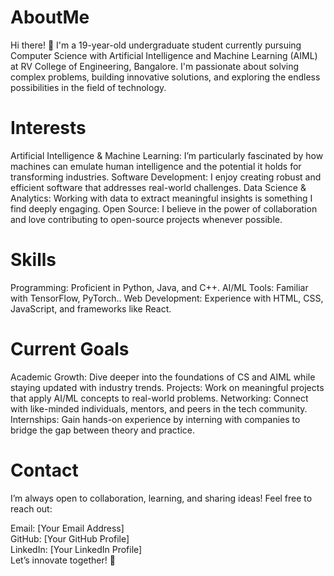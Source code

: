# AboutMe
Hi there! 👋 I'm a 19-year-old undergraduate student currently pursuing Computer Science with Artificial Intelligence and Machine Learning (AIML) at RV College of Engineering, Bangalore. I'm passionate about solving complex problems, building innovative solutions, and exploring the endless possibilities in the field of technology.

# Interests
Artificial Intelligence & Machine Learning: I’m particularly fascinated by how machines can emulate human intelligence and the potential it holds for transforming industries.
Software Development: I enjoy creating robust and efficient software that addresses real-world challenges.
Data Science & Analytics: Working with data to extract meaningful insights is something I find deeply engaging.
Open Source: I believe in the power of collaboration and love contributing to open-source projects whenever possible.

# Skills
Programming: Proficient in Python, Java, and C++.
AI/ML Tools: Familiar with TensorFlow, PyTorch..
Web Development: Experience with HTML, CSS, JavaScript, and frameworks like React.

# Current Goals
Academic Growth: Dive deeper into the foundations of CS and AIML while staying updated with industry trends.
Projects: Work on meaningful projects that apply AI/ML concepts to real-world problems.
Networking: Connect with like-minded individuals, mentors, and peers in the tech community.
Internships: Gain hands-on experience by interning with companies to bridge the gap between theory and practice.

# Contact
I’m always open to collaboration, learning, and sharing ideas! Feel free to reach out:<br>

Email: [Your Email Address]<br>
GitHub: [Your GitHub Profile]<br>
LinkedIn: [Your LinkedIn Profile]<br>
Let’s innovate together! 🚀
